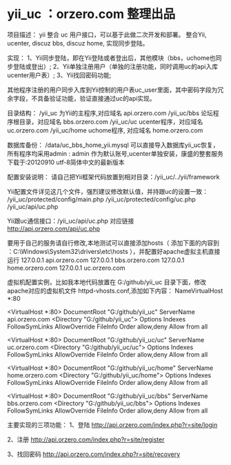yii_uc ：orzero.com 整理出品
======

项目描述：
yii 整合 uc 用户接口，可以基于此做二次开发和部署。
整合Yii, ucenter, discuz bbs, discuz home, 实现同步登陆。


实现：
1、Yii同步登陆，即在Yii登陆或者登出后，其他模块（bbs，uchome也同步登陆或登出）;
2、Yii单独注册用户（单独的注册功能，同时调用uc的api入库ucenter用户表）;
3、Yii找回密码功能;


其他程序注册的用户同步入库到Yii控制的用户表uc_user里面，其中密码字段为冗余字段，不具备验证功能，验证直接通过uc的api实现。


目录结构：
/yii_uc 为Yii的主程序,对应域名 api.orzero.com 
/yii_uc/bbs 论坛程序根目录，对应域名 bbs.orzero.com 
/yii_uc/uc    ucenter程序，对应域名  uc.orzero.com 
/yii_uc/home  uchome程序, 对应域名   home.orzero.com

数据库备份：
/data/uc_bbs_home_yii.mysql 可以直接导入数据库yii_uc恢复，所有程序均采用admin : admin 作为默认账号,ucenter单独安装，康盛的整套服务下载于:20120910 utf-8简体中文的最新版本


配置安装说明：
请自己把Yii框架代码放置到相对目录：/yii_uc/../yii/framework

Yii配置文件详见这几个文件，强烈建议修改默认值，并持跟uc的设置一致： /yii_uc/protected/config/main.php /yii_uc/protected/config/uc.php /yii_uc/api/uc.php

Yii跟uc通信接口：/yii_uc/api/uc.php  对应链接 http://api.orzero.com/api/uc.php

要用于自己的服务请自行修改,本地测试可以直接添加hosts（ 添加下面的内容到 ：C:\Windows\System32\drivers\etc\hosts ），并配置好apache虚拟主机直接运行
127.0.0.1       api.orzero.com
127.0.0.1       bbs.orzero.com
127.0.0.1       home.orzero.com
127.0.0.1       uc.orzero.com

虚拟机配置实例，比如我本地代码放置在 G:/github/yii_uc 目录下面，修改apache对应的虚拟机文件 httpd-vhosts.conf,添加如下内容：
NameVirtualHost *:80

<VirtualHost *:80>
    DocumentRoot "G:/github/yii_uc"
    ServerName api.orzero.com
<Directory "G:/github/yii_uc">
Options Indexes FollowSymLinks
AllowOverride FileInfo
Order allow,deny
Allow from all
</Directory>
</VirtualHost>

<VirtualHost *:80>
    DocumentRoot "G:/github/yii_uc/uc"
    ServerName uc.orzero.com
<Directory "G:/github/yii_uc/uc">
Options Indexes FollowSymLinks
AllowOverride FileInfo
Order allow,deny
Allow from all
</Directory>
</VirtualHost>

<VirtualHost *:80>
    DocumentRoot "G:/github/yii_uc/home"
    ServerName home.orzero.com
<Directory "G:/github/yii_uc/home">
Options Indexes FollowSymLinks
AllowOverride FileInfo
Order allow,deny
Allow from all
</Directory>
</VirtualHost>

<VirtualHost *:80>
    DocumentRoot "G:/github/yii_uc/bbs"
    ServerName bbs.orzero.com
<Directory "G:/github/yii_uc/bbs">
Options Indexes FollowSymLinks
AllowOverride FileInfo
Order allow,deny
Allow from all
</Directory>
</VirtualHost>


主要实现的三项功能：
1、登陆
http://api.orzero.com/index.php?r=site/login

2、注册
http://api.orzero.com/index.php?r=site/register

3、找回密码
http://api.orzero.com/index.php?r=site/recovery






